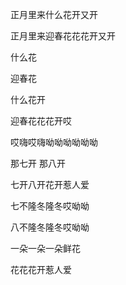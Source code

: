 正月里来什么花开又开

正月里来迎春花花花开又开

什么花

迎春花

什么花开

迎春花花花开哎

哎嗨哎嗨呦呦呦呦呦呦

那七开 那八开

七开八开花开惹人爱

七不隆冬隆冬哎呦呦

八不隆冬隆冬哎呦呦

一朵一朵一朵鲜花

花花花开惹人爱